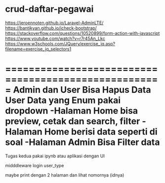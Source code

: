 # crud-daftar-pegawai
https://jeroennoten.github.io/Laravel-AdminLTE/
https://bantikyan.github.io/icheck-bootstrap/
https://stackoverflow.com/questions/10520899/form-action-with-javascript
https://www.youtube.com/watch?v=r7r45An_Lkc
https://www.w3schools.com/JQuery/exercise_jq.asp?filename=exercise_jq_selectors1


=====================================================
Admin dan User Bisa Hapus Data User
Data yang Enum pakai dropdown
-Halaman Home bisa preview, cetak dan search, filter
-Halaman Home berisi data seperti di soal
-Halaman Admin Bisa Filter data
=====================================================

Tugas kedua pakai ipynb atau aplikasi dengan UI


midddleware login user_type

maybe print dengan 2 halaman dan lihat nomornya (idnya)
